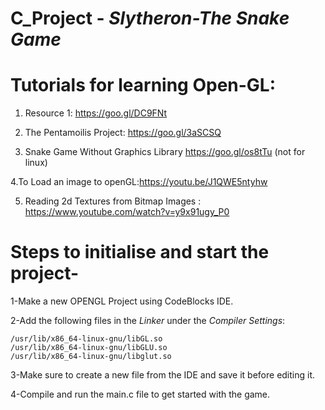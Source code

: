 # C_Project - *Slytheron-The Snake Game*

# Tutorials for learning Open-GL:

1. Resource 1: https://goo.gl/DC9FNt

2. The Pentamoilis Project: https://goo.gl/3aSCSQ

3. Snake Game Without Graphics Library https://goo.gl/os8tTu (not for linux)

4.To Load an image to openGL:https://youtu.be/J1QWE5ntyhw

5. Reading 2d Textures from  Bitmap Images : https://www.youtube.com/watch?v=y9x91ugy_P0


# Steps to initialise and start the project-

  1-Make a new OPENGL Project using CodeBlocks IDE.
  
  2-Add the following files in the *Linker* under the *Compiler Settings*:
  
    /usr/lib/x86_64-linux-gnu/libGL.so
    /usr/lib/x86_64-linux-gnu/libGLU.so
    /usr/lib/x86_64-linux-gnu/libglut.so
    
  3-Make sure to create a new file from the IDE and save it before editing it.
  
  4-Compile and run the main.c file to get started with the game.
